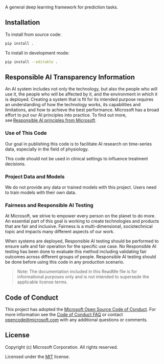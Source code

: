 A general deep learning framework for prediction tasks.

## Installation

To install from source code:
```bash
pip install .
```

To install in development mode:
```bash
pip install --editable .
```


## Responsible AI Transparency Information

An AI system includes not only the technology, but also the people who will use it, the people who will be affected by it, and the environment in which it is deployed. Creating a system that is fit for its intended purpose requires an understanding of how the technology works, its capabilities and limitations, and how to achieve the best performance. Microsoft has a broad effort to put our AI principles into practice. To find out more, see [Responsible AI principles from Microsoft](https://www.microsoft.com/en-us/ai/responsible-ai). 

### Use of This Code

Our goal in publishing this code is to facilitate AI research on time-series data, especially in the field of physiology.

This code should not be used in clinical settings to influence treatment decisions. 

### Project Data and Models

We do not provide any data or trained models with this project. Users need to train models with their own data.

### Fairness and Responsible AI Testing

At Microsoft, we strive to empower every person on the planet to do more. An essential part of this goal is working to create technologies and products that are fair and inclusive. Fairness is a multi-dimensional, sociotechnical topic and impacts many different aspects of our work.

When systems are deployed, Responsible AI testing should be performed to ensure safe and fair operation for the specific use case. No Responsible AI testing has been done to evaluate this method including validating fair outcomes across different groups of people. Responsible AI testing should be done before using this code in any production scenario.

> Note: The documentation included in this ReadMe file is for informational purposes only and is not intended to supersede the applicable license terms.


## Code of Conduct

This project has adopted the [Microsoft Open Source Code of Conduct](https://opensource.microsoft.com/codeofconduct/). For more information see the [Code of Conduct FAQ](https://opensource.microsoft.com/codeofconduct/faq/) or contact [opencode@microsoft.com](mailto:opencode@microsoft.com) with any additional questions or comments.


## License

Copyright (c) Microsoft Corporation. All rights reserved.

Licensed under the [MIT](LICENSE) license.
